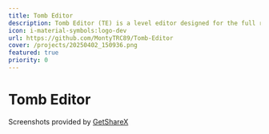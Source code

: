 ```yaml
---
title: Tomb Editor
description: Tomb Editor (TE) is a level editor designed for the full range of classic Tomb Raider game series (1-5)
icon: i-material-symbols:logo-dev
url: https://github.com/MontyTRC89/Tomb-Editor
cover: /projects/20250402_150936.png
featured: true
priority: 0
---
```


# Tomb Editor

Screenshots provided by [GetShareX](https://getsharex.com/)
